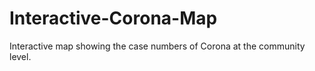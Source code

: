 # Interactive-Corona-Map
Interactive map showing the case numbers of Corona at the community level.
